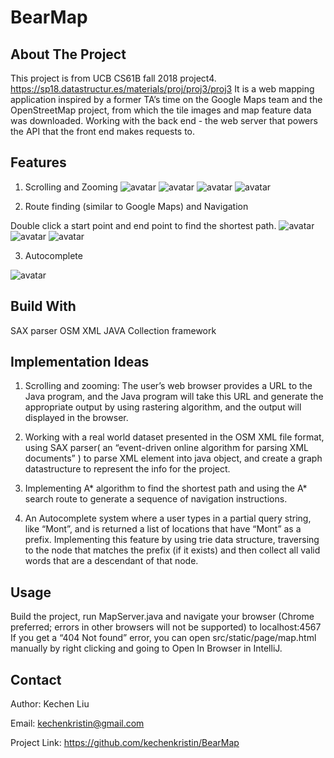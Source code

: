 # BearMap
## About The Project
This project is from UCB CS61B fall 2018 project4.
https://sp18.datastructur.es/materials/proj/proj3/proj3
It is a web mapping application inspired by a former TA’s time on the Google Maps team and the OpenStreetMap project, from which the tile images and map feature data was downloaded.
Working with the back end - the web server that powers the API that the front end makes requests to. 

## Features
1. Scrolling and Zooming
![avatar](https://github.com/kechenkristin/imagesGitHub/blob/main/projects/BearMap/zoom1.png)
![avatar](https://github.com/kechenkristin/imagesGitHub/blob/main/projects/BearMap/zoom2.png)
![avatar](https://github.com/kechenkristin/imagesGitHub/blob/main/projects/BearMap/zoom4.png)
![avatar](https://github.com/kechenkristin/imagesGitHub/blob/main/projects/BearMap/zoom3.png)


2. Route finding (similar to Google Maps) and Navigation

Double click a start point and end point to find the shortest path.
![avatar](https://github.com/kechenkristin/imagesGitHub/blob/main/projects/BearMap/shorestPath1.png)
![avatar](https://github.com/kechenkristin/imagesGitHub/blob/main/projects/BearMap/shorestPath3.png)
![avatar](https://github.com/kechenkristin/imagesGitHub/blob/main/projects/BearMap/shorestPath2.png)


3. Autocomplete

![avatar](https://github.com/kechenkristin/imagesGitHub/blob/main/projects/BearMap/auto.png)


## Build With
SAX parser
OSM XML
JAVA Collection framework

## Implementation Ideas
1. Scrolling and zooming: The user’s web browser provides a URL to the Java program, and the Java program will take this URL and generate the appropriate output by using rastering algorithm, and the output will displayed in the browser. 

2. Working with a real world dataset presented in the OSM XML file format, using SAX parser( an “event-driven online algorithm for parsing XML documents” ) to parse XML element into java object, and create a graph datastructure to represent the info for the project.

3. Implementing A* algorithm to find the shortest path and using the A* search route to generate a sequence of navigation instructions. 

4. An Autocomplete system where a user types in a partial query string, like “Mont”, and is returned a list of locations that have “Mont” as a prefix. Implementing this feature by using trie data structure, traversing to the node that matches the prefix (if it exists) and then collect all valid words that are a descendant of that node. 



## Usage
Build the project, run MapServer.java and navigate your browser (Chrome preferred; errors in other browsers will not be supported) to localhost:4567
If you get a “404 Not found” error, you can open src/static/page/map.html manually by right clicking and going to Open In Browser in IntelliJ.


## Contact

Author: Kechen Liu

Email: kechenkristin@gmail.com

Project Link: https://github.com/kechenkristin/BearMap










